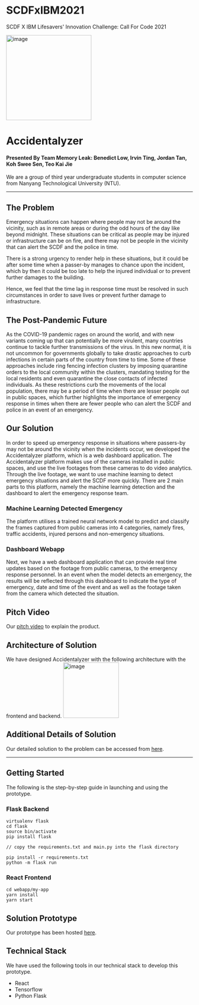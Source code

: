# SCDFxIBM2021
SCDF X IBM Lifesavers' Innovation Challenge: Call For Code 2021

<img height="230" alt="image" src=https://user-images.githubusercontent.com/48685014/121552459-12164100-ca43-11eb-8a34-131bf0e19943.png> 

# Accidentalyzer
#### Presented By Team Memory Leak: Benedict Low, Irvin Ting, Jordan Tan, Koh Swee Sen, Teo Kai Jie
We are a group of third year undergraduate students in computer science from Nanyang Technological University (NTU).

-----
## The Problem
Emergency situations can happen where people may not be around the vicinity, such as in remote areas or during the odd hours of the day like beyond midnight. These situations can be critical as people may be injured or infrastructure can be on fire, and there may not be people in the vicinity that can alert the SCDF and the police in time.

There is a strong urgency to render help in these situations, but it could be after some time when a passer-by manages to chance upon the incident, which by then it could be too late to help the injured individual or to prevent further damages to the building.

Hence, we feel that the time lag in response time must be resolved in such circumstances in order to save lives or prevent further damage to infrastructure.

## The Post-Pandemic Future
As the COVID-19 pandemic rages on around the world, and with new variants coming up that can potentially be more virulent, many countries continue to tackle further transmissions of the virus. In this new normal, it is not uncommon for governments globally to take drastic approaches to curb infections in certain parts of the country from time to time. Some of these approaches include ring fencing infection clusters by imposing quarantine orders to the local community within the clusters, mandating testing for the local residents and even quarantine the close contacts of infected individuals. As these restrictions curb the movements of the local population, there may be a period of time when there are lesser people out in public spaces, which further highlights the importance of emergency response in times when there are fewer people who can alert the SCDF and police in an event of an emergency.

## Our Solution
In order to speed up emergency response in situations where passers-by may not be around the vicinity when the incidents occur, we developed the Accidentalyzer platform, which is a web dashboard application. The Accidentalyzer platform makes use of the cameras installed in public spaces, and use the live footages from these cameras to do video analytics. Through the live footage, we want to use machine learning to detect emergency situations and alert the SCDF more quickly. There are 2 main parts to this platform, namely the machine learning detection and the dashboard to alert the emergency response team.

### Machine Learning Detected Emergency
The platform utilises a trained neural network model to predict and classify the frames captured from public cameras into 4 categories, namely fires, traffic accidents, injured persons and non-emergency situations.

### Dashboard Webapp
Next, we have a web dashboard application that can provide real time updates based on the footage from public cameras, to the emergency response personnel. In an event when the model detects an emergency, the results will be reflected through this dashboard to indicate the type of emergency, date and time of the event and as well as the footage taken from the camera which detected the situation.

## Pitch Video
Our [pitch video](https://youtu.be/vx3ixjy15iI) to explain the product.

## Architecture of Solution
We have designed Accidentalyzer with the following architecture with the frontend and backend.
<img height="150" alt="image" src=https://user-images.githubusercontent.com/48685014/121551042-df1f7d80-ca41-11eb-9430-2fa774a082e6.png> 

## Additional Details of Solution
Our detailed solution to the problem can be accessed from [here](https://docs.google.com/document/d/12fKjA-bDnPPvvqrT0bRfAYwgy-JynCU1R4z0ZPEEsbg/edit).

-----
## Getting Started
The following is the step-by-step guide in launching and using the prototype.

### Flask Backend
```
virtualenv flask
cd flask
source bin/activate
pip install flask

// copy the requirements.txt and main.py into the flask directory

pip install -r requirements.txt
python -m flask run
```

### React Frontend
```
cd webapp/my-app
yarn install
yarn start
```

## Solution Prototype
Our prototype has been hosted [here]().

## Technical Stack
We have used the following tools in our technical stack to develop this prototype.
* React
* Tensorflow
* Python Flask
